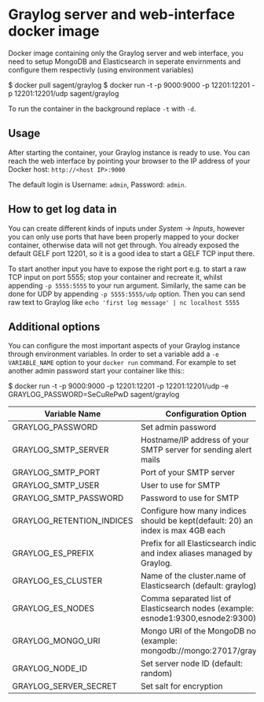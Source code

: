 # Graylog server and web-interface docker image

Docker image containing only the Graylog server and web interface, you need to setup MongoDB and Elasticsearch in seperate envirnments and configure them respectivly (using environment variables)

  $ docker pull sagent/graylog
  $ docker run -t -p 9000:9000 -p 12201:12201 -p 12201:12201/udp sagent/graylog

To run the container in the background replace `-t` with `-d`.

Usage
-----

After starting the container, your Graylog instance is ready to use.
You can reach the web interface by pointing your browser to the IP address of your Docker host: `http://<host IP>:9000`

The default login is Username: `admin`, Password: `admin`.

How to get log data in
----------------------

You can create different kinds of inputs under *System -> Inputs*, however you can only use ports that have been properly
mapped to your docker container, otherwise data will not get through. You already exposed the default GELF port 12201, so
it is a good idea to start a GELF TCP input there.

To start another input you have to expose the right port e.g. to start a raw TCP input on
port 5555; stop your container and recreate it, whilst appending `-p 5555:5555` to your run argument. Similarly, the
same can be done for UDP by appending `-p 5555:5555/udp` option. Then you can send raw text to Graylog like
`echo 'first log message' | nc localhost 5555`

Additional options
------------------

You can configure the most important aspects of your Graylog instance through environment variables. In order
to set a variable add a `-e VARIABLE_NAME` option to your `docker run` command. For example to set another admin password
start your container like this::

  $ docker run -t -p 9000:9000 -p 12201:12201 -p 12201:12201/udp -e GRAYLOG_PASSWORD=SeCuRePwD sagent/graylog

Variable Name        | Configuration Option
---------------------|---------------------------
GRAYLOG_PASSWORD     | Set admin password
GRAYLOG_SMTP_SERVER  | Hostname/IP address of your SMTP server for sending alert mails
GRAYLOG_SMTP_PORT    | Port of your SMTP server
GRAYLOG_SMTP_USER    | User to use for SMTP
GRAYLOG_SMTP_PASSWORD|Password to use for SMTP
GRAYLOG_RETENTION_INDICES | Configure how many indices should be kept(default: 20) an index is max 4GB each
GRAYLOG_ES_PREFIX    | Prefix for all Elasticsearch indices and index aliases managed by Graylog.
GRAYLOG_ES_CLUSTER   | Name of the cluster.name of Elasticsearch (default: graylog)
GRAYLOG_ES_NODES     | Comma separated list of Elasticsearch nodes (example: esnode1:9300,esnode2:9300)
GRAYLOG_MONGO_URI    | Mongo URI of the MongoDB node (example: mongodb://mongo:27017/graylog)
GRAYLOG_NODE_ID      | Set server node ID (default: random)
GRAYLOG_SERVER_SECRET| Set salt for encryption

